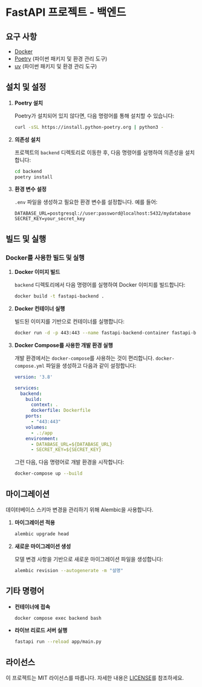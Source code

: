 # FastAPI 프로젝트 - 백엔드

## 요구 사항

- [Docker](https://www.docker.com/)
- [Poetry](https://python-poetry.org/) (파이썬 패키지 및 환경 관리 도구)
- [uv](https://docs.astral.sh/uv/) (파이썬 패키지 및 환경 관리 도구)

## 설치 및 설정

1. **Poetry 설치**

   Poetry가 설치되어 있지 않다면, 다음 명령어를 통해 설치할 수 있습니다:

   ```bash
   curl -sSL https://install.python-poetry.org | python3 -
   ```

2. **의존성 설치**

   프로젝트의 `backend` 디렉토리로 이동한 후, 다음 명령어를 실행하여 의존성을 설치합니다:

   ```bash
   cd backend
   poetry install
   ```

3. **환경 변수 설정**

   `.env` 파일을 생성하고 필요한 환경 변수를 설정합니다. 예를 들어:

   ```env
   DATABASE_URL=postgresql://user:password@localhost:5432/mydatabase
   SECRET_KEY=your_secret_key
   ```

## 빌드 및 실행

### Docker를 사용한 빌드 및 실행

1. **Docker 이미지 빌드**

   `backend` 디렉토리에서 다음 명령어를 실행하여 Docker 이미지를 빌드합니다:

   ```bash
   docker build -t fastapi-backend .
   ```

2. **Docker 컨테이너 실행**

   빌드된 이미지를 기반으로 컨테이너를 실행합니다:

   ```bash
   docker run -d -p 443:443 --name fastapi-backend-container fastapi-backend
   ```

3. **Docker Compose를 사용한 개발 환경 실행**

   개발 환경에서는 `docker-compose`를 사용하는 것이 편리합니다. `docker-compose.yml` 파일을 생성하고 다음과 같이 설정합니다:

   ```yaml
   version: '3.8'

   services:
     backend:
       build:
         context: .
         dockerfile: Dockerfile
       ports:
         - "443:443"
       volumes:
         - .:/app
       environment:
         - DATABASE_URL=${DATABASE_URL}
         - SECRET_KEY=${SECRET_KEY}
   ```

   그런 다음, 다음 명령어로 개발 환경을 시작합니다:

   ```bash
   docker-compose up --build
   ```

## 마이그레이션

데이터베이스 스키마 변경을 관리하기 위해 Alembic을 사용합니다.

1. **마이그레이션 적용**

   ```bash
   alembic upgrade head
   ```

2. **새로운 마이그레이션 생성**

   모델 변경 사항을 기반으로 새로운 마이그레이션 파일을 생성합니다:

   ```bash
   alembic revision --autogenerate -m "설명"
   ```

## 기타 명령어

- **컨테이너에 접속**

  ```bash
  docker compose exec backend bash
  ```

- **라이브 리로드 서버 실행**

  ```bash
  fastapi run --reload app/main.py
  ```
  
## 라이선스

이 프로젝트는 MIT 라이선스를 따릅니다. 자세한 내용은 [LICENSE](./LICENSE)를 참조하세요.